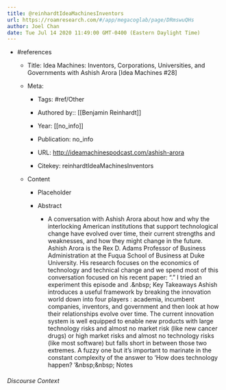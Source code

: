 ```yaml
---
title: @reinhardtIdeaMachinesInventors
url: https://roamresearch.com/#/app/megacoglab/page/DRmswuQHs
author: Joel Chan
date: Tue Jul 14 2020 11:49:00 GMT-0400 (Eastern Daylight Time)
---
```


- #references

    - Title: Idea Machines: Inventors, Corporations, Universities, and Governments with Ashish Arora [Idea Machines \#28]

    - Meta:

        - Tags: #ref/Other

        - Authored by::  [[Benjamin Reinhardt]]

        - Year: [[no_info]]

        - Publication: no_info

        - URL: http://ideamachinespodcast.com/ashish-arora

        - Citekey: reinhardtIdeaMachinesInventors

    - Content

        - Placeholder

        - Abstract

            - A conversation with Ashish Arora about how and why the interlocking American institutions that support technological change have evolved over time, their current strengths and weaknesses, and how they might change in the future. Ashish Arora is the Rex D. Adams Professor of Business Administration at the Fuqua School of Business at Duke University. His research focuses on the economics of technology and technical change and we spend most of this conversation focused on his recent paper: “.”  I tried an experiment this episode and .\&nbsp; Key Takeaways  Ashish introduces a useful framework by breaking the innovation world down into four players : academia, incumbent companies, inventors, and government and then look at how their relationships evolve over time. The current innovation system is well equipped to enable new products with large technology risks and almost no market risk (like new cancer drugs) or high market risks and almost no technology risks (like most software) but falls short in between those two extremes. A fuzzy one but it’s important to marinate in the constant complexity of the answer to ‘How does technology happen? ’\&nbsp;\&nbsp;  Notes

###### Discourse Context


